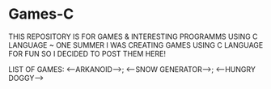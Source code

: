 # Games-C
THIS REPOSITORY IS FOR GAMES & INTERESTING PROGRAMMS USING C LANGUAGE 
~ ONE SUMMER I WAS CREATING GAMES USING C LANGUAGE FOR FUN SO I DECIDED TO POST THEM HERE!


LIST OF GAMES:
<--ARKANOID-->;
<--SNOW GENERATOR-->;
<--HUNGRY DOGGY-->
